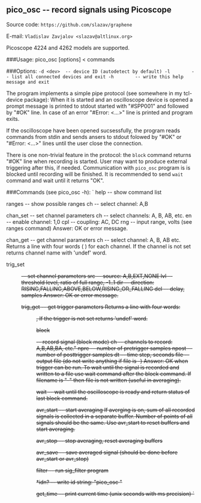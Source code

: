 ## pico_osc -- record signals using Picoscope

Source code: `https://github.com/slazav/graphene`

E-mail: `Vladislav Zavjalov <slazav@altlinux.org>`

Picoscope 4224 and 4262 models are supported.

###Usage: pico_osc [options] < commands

###Options:
`
 -d <dev>  -- device ID (autodetect by default)
 -l        -- list all connected devices and exit
 -h        -- write this help message and exit
`

The program implements a simple pipe protocol (see somewhere in my
tcl-device package): When it is started and an oscilloscope device is opened
a prompt message is printed to stdout started with "#SPP001" and followed
by "#OK" line. In case of an error "#Error: <...>" line is printed and
program exits.

If the oscilloscope have been opened sucsessfully, the program reads
commands from stdin and sends ansers to stdout folowed by "#OK" or
"#Error: <...>" lines until the user  close the connection.

There is one non-trivial feature in the protocol: the `block` command
returns "#OK" line when recording is started. User may want to produce
external triggering after this, if needed. Communication with `pico_osc`
program is is blocked until recording will be finished. It is recommended
to send `wait` command and wait until it returns "OK".

###Commands (see pico_osc -h):
`
help -- show command list

ranges <ch> -- show possible ranges
   ch  -- select channel: A,B

chan_set <ch> <en> <cpl> <rng> -- set channel parameters
   ch  -- select channels: A, B, AB, etc.
   en  -- enable channel: 1,0
   cpl -- coupling: AC, DC
   rng -- input range, volts (see ranges command)
Answer: OK or error message.

chan_get <ch>  -- get channel parameters
   ch  -- select channel: A, B, AB etc.
Returns a line with four words (<ch> <en> <cpl> <rng>) for each channel.
If the channel is not set returns channel name with 'undef' word.

trig_set <src> <lvl> <dir> <del> -- set channel parameters
   src -- source: A,B,EXT,NONE
   lvl -- threshold level, ratio of full range, -1..1
   dir -- direction: RISING,FALLING,ABOVE,BELOW,RISING_OR_FALLING
   del -- delay, samples
Answer: OK or error message.

trig_get  -- get trigger parameters
  Returns a line with four words: <src> <lvl> <dir> <del>,
  If the trigger is not set returns 'undef' word.

block <ch> <npre> <npost> <dt> <file> -- record signal (block mode)
   ch    -- channels to record: A,B,AB,BA, etc."
   npre  -- number of pretrigger samples
   npost -- number of posttrigger samples
   dt    -- time step, seconds
   file  -- output file (do not write anything if file is -)
   Answer: OK when trigger can be run. To wait until the signal is
   recorded and written to a file use wait command after the block command.
   If filename is "-" then file is not written (useful in averaging).

wait -- wait until the oscilloscope is ready and return status
   of last block command.

avr_start -- start averaging
   If averging is on, sum of all recorded signals is collected in a separate buffer.
   Number of points of all signals should be the same.
   Use avr_start to reset buffers and start averaging.

avr_stop -- stop averaging, reset averaging buffers

avr_save <fname> -- save averaged signal (should be done before avr_start or avr_stop)

filter <file> <args> -- run sig_filter program

*idn? -- write id string: "pico_osc <VERSION>"

get_time -- print current time (unix seconds with ms precision)
`
